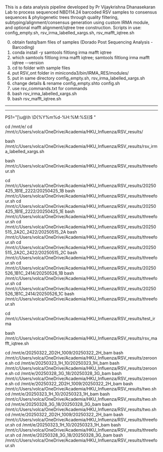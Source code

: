 This is a data analysis pipeline developed by Pr Vijaykrishna Dhanasekaran Lab to process sequenced NBD114.24 barcoded RSV samples to consensus sequences & phylogenetic trees through quality filtering, subtyping/alignment/consensus generation using custom IRMA module, and optional mafft alignment/iqtree tree construction.
Scripts in use: config_empty.sh, rsv_irma_labelled_xargs.sh, rsv_mafft_iqtree.sh

0)  obtain fastq/bam files of samples  (Dorado Post Sequencing Analysis - Barcoding)
1)	conda install -y samtools filtlong irma mafft iqtree
2)	which samtools filtlong irma mafft iqtree; samtools filtlong irma mafft iqtree --version
3)	cd to folder with sample files
4)	put RSV_ont folder in miniconda3/bin/IRMA_RES/modules/
5)	put in same directory config_empty.sh, rsv_irma_labelled_xargs.sh
6)	change details & rename config_empty.shto config.sh
7)	use rsv_commands.txt for commands
8)	bash rsv_irma_labelled_xargs.sh
9)  bash rsv_mafft_iqtree.sh


------------------------------------------------------------------------------------------------------
------------------------------------------------------------------------------------------------------

PS1="[\u@\h \D{%Y%m%d-%H:%M:%S}]\$ "

cd /mnt/e/
cd /mnt/c/Users/volca/OneDrive/Academia/HKU_Influenza/RSV_results/

bash /mnt/c/Users/volca/OneDrive/Academia/HKU_Influenza/RSV_results/rsv_irma_labelled_xargs.sh

bash /mnt/c/Users/volca/OneDrive/Academia/HKU_Influenza/RSV_results/threefour.sh

cd /mnt/c/Users/volca/OneDrive/Academia/HKU_Influenza/RSV_results/20250425_1B1E_2222/20250425_1B
bash /mnt/c/Users/volca/OneDrive/Academia/HKU_Influenza/RSV_results/threefour.sh
cd /mnt/c/Users/volca/OneDrive/Academia/HKU_Influenza/RSV_results/20250425_1B1E_2222/20250425_1E
bash /mnt/c/Users/volca/OneDrive/Academia/HKU_Influenza/RSV_results/threefour.sh
cd /mnt/c/Users/volca/OneDrive/Academia/HKU_Influenza/RSV_results/20250515_2A2C_2422/20250515_2A
bash /mnt/c/Users/volca/OneDrive/Academia/HKU_Influenza/RSV_results/threefour.sh
cd /mnt/c/Users/volca/OneDrive/Academia/HKU_Influenza/RSV_results/20250515_2A2C_2422/20250515_2C
bash /mnt/c/Users/volca/OneDrive/Academia/HKU_Influenza/RSV_results/threefour.sh
cd /mnt/c/Users/volca/OneDrive/Academia/HKU_Influenza/RSV_results/20250526_1B1C_2414/20250526_1B
bash /mnt/c/Users/volca/OneDrive/Academia/HKU_Influenza/RSV_results/threefour.sh
cd /mnt/c/Users/volca/OneDrive/Academia/HKU_Influenza/RSV_results/20250526_1B1C_2414/20250526_1C
bash /mnt/c/Users/volca/OneDrive/Academia/HKU_Influenza/RSV_results/threefour.sh


cd /mnt/c/Users/volca/OneDrive/Academia/HKU_Influenza/RSV_results/test_irma

bash /mnt/c/Users/volca/OneDrive/Academia/HKU_Influenza/RSV_results/rsv_mafft_iqtree.sh

cd /mnt/e/20250322_2D2H_1009/20250322_2H_bam
bash /mnt/c/Users/volca/OneDrive/Academia/HKU_Influenza/RSV_results/zeroone.sh
cd /mnt/e/20250323_1H_10/20250323_1H_bam
bash /mnt/c/Users/volca/OneDrive/Academia/HKU_Influenza/RSV_results/zeroone.sh
cd /mnt/e/20250328_3G_18/20250328_3G_bam
bash /mnt/c/Users/volca/OneDrive/Academia/HKU_Influenza/RSV_results/zeroone.sh
cd /mnt/e/20250322_2D2H_1009/20250322_2H_bam
bash /mnt/c/Users/volca/OneDrive/Academia/HKU_Influenza/RSV_results/two.sh
cd /mnt/e/20250323_1H_10/20250323_1H_bam
bash /mnt/c/Users/volca/OneDrive/Academia/HKU_Influenza/RSV_results/two.sh
cd /mnt/e/20250328_3G_18/20250328_3G_bam
bash /mnt/c/Users/volca/OneDrive/Academia/HKU_Influenza/RSV_results/two.sh
cd /mnt/e/20250322_2D2H_1009/20250322_2H_bam
bash /mnt/c/Users/volca/OneDrive/Academia/HKU_Influenza/RSV_results/threefour.sh
cd /mnt/e/20250323_1H_10/20250323_1H_bam
bash /mnt/c/Users/volca/OneDrive/Academia/HKU_Influenza/RSV_results/threefour.sh
cd /mnt/e/20250328_3G_18/20250328_3G_bam
bash /mnt/c/Users/volca/OneDrive/Academia/HKU_Influenza/RSV_results/threefour.sh
